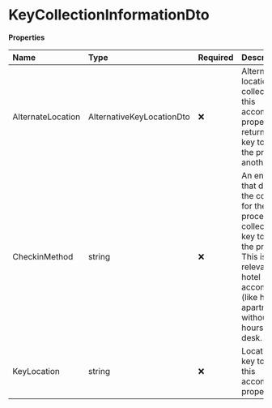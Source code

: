 # KeyCollectionInformationDto

**Properties**

| Name              | Type                      | Required | Description                                                                                                                                                                                                                                |
| :---------------- | :------------------------ | :------- | :----------------------------------------------------------------------------------------------------------------------------------------------------------------------------------------------------------------------------------------- |
| AlternateLocation | AlternativeKeyLocationDto | ❌       | Alternate location to collect the key of this accommodation property. This is returned if the key to access the property is in another location.                                                                                           |
| CheckinMethod     | string                    | ❌       | An enumeration that describes the conditions for the checkin process and for collecting the key to access the property. This is typically relevant for non-hotel accommodations (like houses or apartments) without a 24 hours front-desk. |
| KeyLocation       | string                    | ❌       | Location of the key to access this accommodation property.                                                                                                                                                                                 |

<!-- This file was generated by liblab | https://liblab.com/ -->
